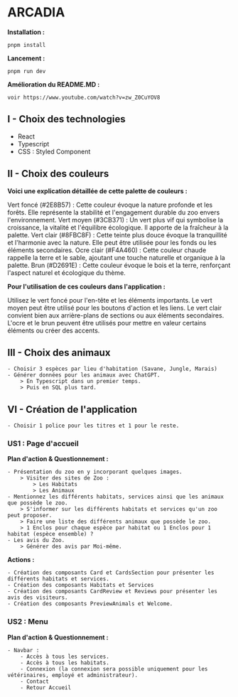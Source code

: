 # ARCADIA

**Installation :**

    pnpm install

**Lancement :**

    pnpm run dev

**Amélioration du README.MD :**

    voir https://www.youtube.com/watch?v=zw_Z0CuYOV8

## **I - Choix des technologies**

- React
- Typescript
- CSS : Styled Component

## **II - Choix des couleurs**

**Voici une explication détaillée de cette palette de couleurs :**

Vert foncé (#2E8B57) : Cette couleur évoque la nature profonde et les forêts. Elle représente la stabilité et l'engagement durable du zoo envers l'environnement.
Vert moyen (#3CB371) : Un vert plus vif qui symbolise la croissance, la vitalité et l'équilibre écologique. Il apporte de la fraîcheur à la palette.
Vert clair (#8FBC8F) : Cette teinte plus douce évoque la tranquillité et l'harmonie avec la nature. Elle peut être utilisée pour les fonds ou les éléments secondaires.
Ocre clair (#F4A460) : Cette couleur chaude rappelle la terre et le sable, ajoutant une touche naturelle et organique à la palette.
Brun (#D2691E) : Cette couleur évoque le bois et la terre, renforçant l'aspect naturel et écologique du thème.

**Pour l'utilisation de ces couleurs dans l'application :**

Utilisez le vert foncé pour l'en-tête et les éléments importants.
Le vert moyen peut être utilisé pour les boutons d'action et les liens.
Le vert clair convient bien aux arrière-plans de sections ou aux éléments secondaires.
L'ocre et le brun peuvent être utilisés pour mettre en valeur certains éléments ou créer des accents.

## **III - Choix des animaux**

    - Choisir 3 espèces par lieu d'habitation (Savane, Jungle, Marais)
    - Générer données pour les animaux avec ChatGPT.
        > En Typescript dans un premier temps.
        > Puis en SQL plus tard.

## **VI - Création de l'application**

    - Choisir 1 police pour les titres et 1 pour le reste.

### **US1 : Page d'accueil**

**Plan d'action & Questionnement :**

    - Présentation du zoo en y incorporant quelques images.
        > Visiter des sites de Zoo :
            > Les Habitats
            > Les Animaux
    - Mentionnez les différents habitats, services ainsi que les animaux que possède le zoo.
        > S'informer sur les différents habitats et services qu'un zoo peut proposer.
        > Faire une liste des différents animaux que possède le zoo.
        > 1 Enclos pour chaque espèce par habitat ou 1 Enclos pour 1 habitat (espèce ensemble) ?
    - Les avis du Zoo.
        > Générer des avis par Moi-même.

**Actions :**

    - Création des composants Card et CardsSection pour présenter les différents habitats et services.
    - Création des composants Habitats et Services
    - Création des composants CardReview et Reviews pour présenter les avis des visiteurs.
    - Création des composants PreviewAnimals et Welcome.

### **US2 : Menu**

**Plan d'action & Questionnement :**

    - Navbar :
        - Accès à tous les services.
        - Accès à tous les habitats.
        - Connexion (la connexion sera possible uniquement pour les vétérinaires, employé et administrateur).
        - Contact
        - Retour Accueil
